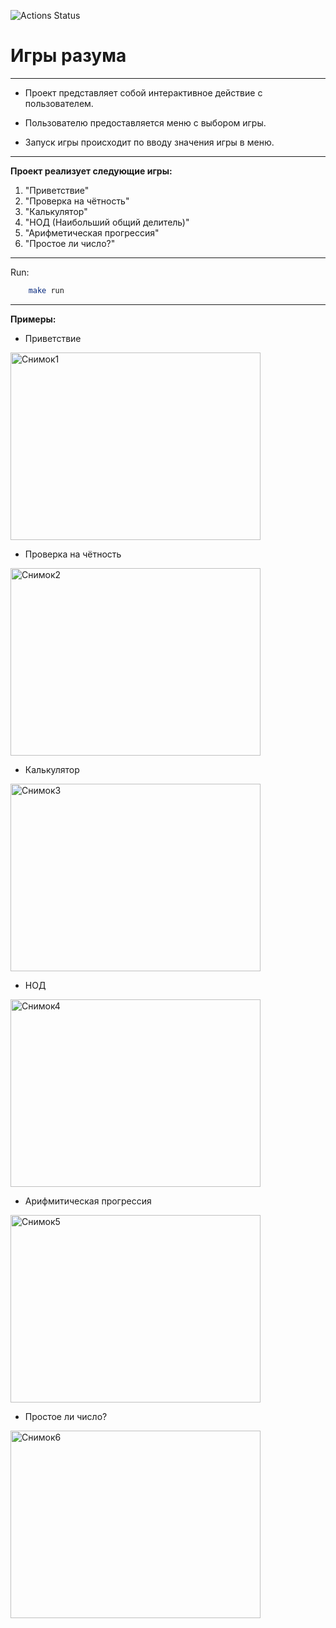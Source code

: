 ![Actions Status](https://github.com/leshayurovskikh/java-project-61/actions/workflows/hexlet-check.yml/badge.svg)
# **Игры разума**

---

- Проект представляет собой интерактивное действие с пользователем.

- Пользователю предоставляется меню с выбором игры.

- Запуск игры происходит по вводу значения игры в меню.

--------

**Проект реализует следующие игры:**

1. "Приветствие"
2. "Проверка на чётность" 
3. "Калькулятор"
4. "НОД (Наибольший общий делитель)" 
5. "Арифметическая прогрессия" 
6. "Простое ли число?"

----

Run:
```bash
    make run
```
-----
**Примеры:**

- Приветствие

<img alt="Снимок1" height="300" src="https://github.com/user-attachments/assets/daa44c84-ef34-4228-a31e-0d4e9aa84cb1" width="400"/>

- Проверка на чётность

<img alt="Снимок2" height="300" src="https://github.com/user-attachments/assets/81011377-1ff0-481b-837f-27fb7aa2a0a9" width="400"/>

- Калькулятор

<img alt="Снимок3" height="300" src="https://github.com/user-attachments/assets/aa00fa57-55e4-4ca9-b8d6-329cd6130a59" width="400"/>

- НОД

<img alt="Снимок4" height="300" src="https://github.com/user-attachments/assets/291ab415-11b4-4561-a305-725a47151780" width="400"/>

- Арифмитическая прогрессия

<img alt="Снимок5" height="300" src="https://github.com/user-attachments/assets/7328cbcc-07d5-4fc4-9aeb-e66522c6d81d" width="400"/>

- Простое ли число?

<img alt="Снимок6" height="300" src="https://github.com/user-attachments/assets/0c999b7b-7118-403a-9f5a-c6baeb6ec2a8" width="400"/>
